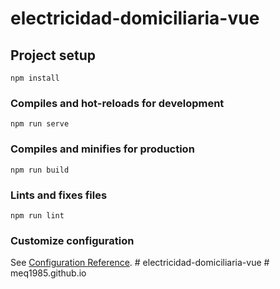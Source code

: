 # electricidad-domiciliaria-vue

## Project setup
```
npm install
```

### Compiles and hot-reloads for development
```
npm run serve
```

### Compiles and minifies for production
```
npm run build
```

### Lints and fixes files
```
npm run lint
```

### Customize configuration
See [Configuration Reference](https://cli.vuejs.org/config/).
#   e l e c t r i c i d a d - d o m i c i l i a r i a - v u e  
 #   m e q 1 9 8 5 . g i t h u b . i o  
 